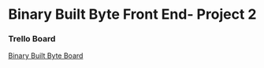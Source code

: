 # Binary Built Byte Front End- Project 2

### Trello Board
[Binary Built Byte Board](https://trello.com/b/yZULAQLG/project2)

